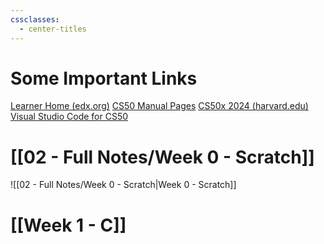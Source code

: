 ```yaml
---
cssclasses:
  - center-titles
---
```

# Some Important Links

[Learner Home (edx.org)](https://home.edx.org/)
[CS50 Manual Pages](https://manual.cs50.io/)
[CS50x 2024 (harvard.edu)](https://cs50.harvard.edu/x/2024/)
[Visual Studio Code for CS50](https://cs50.dev/)


# [[02 - Full Notes/Week 0 - Scratch]]

![[02 - Full Notes/Week 0 - Scratch|Week 0 - Scratch]]

# [[Week 1 - C]]

